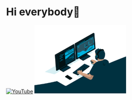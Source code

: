 # Hi everybody👋

[![YouTube](https://img.shields.io/badge/-YouTube-FFFFFF?style=for-the-badge&logo=YouTube&logoColor=ff1a1a)](https://www.youtube.com/@doshan)
<img
  src="code.gif"
  alt="Code"
  title="Code"
  style="display: inline-block; margin: 0 auto; max-width: 250px">